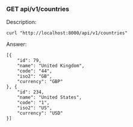### GET api/v1/countries

Description: 

```
curl "http://localhost:8000/api/v1/countries"
```

Answer:

```
[{
    "id": 79,
    "name": "United Kingdom",
    "code": "44",
    "iso2": "GB",
    "currency": "GBP"
}, {
    "id": 234,
    "name": "United States",
    "code": "1",
    "iso2": "US",
    "currency": "USD"
}]
```

